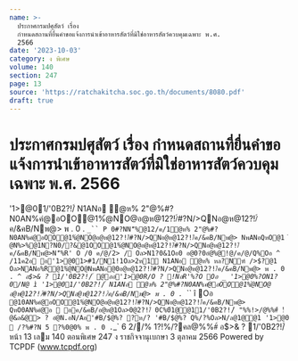 ```yaml
---
name: >-
  ประกาศกรมปศุสัตว์ เรื่อง
  กำหนดสถานที่ยื่นคำขอแจ้งการนำเข้าอาหารสัตว์ที่มิใช่อาหารสัตว์ควบคุมเฉพาะ พ.ศ.
  2566
date: '2023-10-03'
category: ง พิเศษ
volume: 140
section: 247
page: 13
source: 'https://ratchakitcha.soc.go.th/documents/8080.pdf'
draft: true
---
```


# ประกาศกรมปศุสัตว์ เรื่อง กำหนดสถานที่ยื่นคำขอแจ้งการนำเข้าอาหารสัตว์ที่มิใช่อาหารสัตว์ควบคุมเฉพาะ พ.ศ. 2566

'1>@01/'0B2?!/์ N1ANอ ํ@ห% 2"@%#?N0AN%คํ@อOO@1%ํ@NO@อ@ห@12?!/์#?N/>QNอ@ห@12?!/์ค/&คB/Nพ@> พ . 0 . `_`` P 0#?NN'็%@12/ค/1ํ@ห% 2"@%#?N0AN%คํ@อOO@1%ํ@NO@อ@ห@12?!/์#?N/>QNอ@ห@12?!/์ค/&คB/Nพ@> NพANอQหO@1 ํ @N%>%@1N?N0/?&@1OO@1%ํ@NO@อ@ห@12?!/์#?N/>QNอ@ห@12?!/์ค/&คB/Nพ@>N'็%R' O /0 ค/@/2> / Oล>N1?0&1Oอ0 อ@0?0อํ@%@!@/ค/@/Q%Oอ ^ /11ค2อ อ'1>@01>#1/N1!1Oล>2ห1์ N1ANอ ํ@ห% หล?Nฑ์ />$?@1 Oล>NANอ%R@1%ํ@NO@NพANอ@0อ@ห@12?!/์#?N/>QNอ@ห@12?!/์ค/&คB/Nพ@> พ . 0 . `_`^ อ$>& ? 1/'0B2?!/์ @ออ'1>@0R/O ? !NอR'%?O Oอ _ '1>@0%?ON1?0/N@ ì '1>@01/'0B2?!/์ N1ANอ ํ@ห% 2"@%#?N0AN%คํ@อOO@1%ํ@NO@ อ@ห@12?!/์#?N/>QNอ@ห@12?!/์ค/&คB/Nพ@> พ . 0 . `_`` î Oอ ` @10AN%คํ@อOO@1%ํ@NO@อ@ห@12?!/์#?N/>QNอ@ห@12?!/์ค/&คB/Nพ@> QหO0AN%คํ@อ  อค/&คB/อ@ห@1Oล>0@2?!/์ 0C%0์1@@11/'0B2?!/์ "%%!>/@%%#์ !ํ@&ล&@> ? อํ@N.อN/Aอ'#B/$@%? ?ห/? '#B/$@%? Q%/?%Oล>N/ล@1@@1 '1>@0  /?%#?N 5 ?%0@0% พ . 0 . `_` 6 2//% 1?!%/?คล@%%#์ อ$>& ? 1/'0B2?!/์ หน้า 13 เลม 140 ตอนพิเศษ 247 ง ราชกิจจานุเบกษา 3 ตุลาคม 2566 Powered by TCPDF (www.tcpdf.org)
